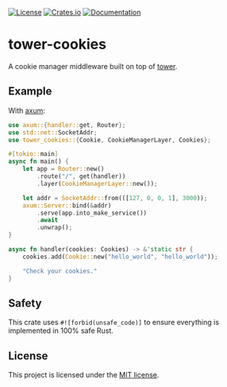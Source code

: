 [![License](https://img.shields.io/crates/l/tower-cookies.svg)](https://choosealicense.com/licenses/mit/)
[![Crates.io](https://img.shields.io/crates/v/tower-cookies.svg)](https://crates.io/crates/tower-cookies)
[![Documentation](https://docs.rs/tower-cookies/badge.svg)](https://docs.rs/tower-cookies)

# tower-cookies

A cookie manager middleware built on top of [tower].

## Example

With [axum]:

```rust
use axum::{handler::get, Router};
use std::net::SocketAddr;
use tower_cookies::{Cookie, CookieManagerLayer, Cookies};

#[tokio::main]
async fn main() {
    let app = Router::new()
        .route("/", get(handler))
        .layer(CookieManagerLayer::new());

    let addr = SocketAddr::from(([127, 0, 0, 1], 3000));
    axum::Server::bind(&addr)
        .serve(app.into_make_service())
        .await
        .unwrap();
}

async fn handler(cookies: Cookies) -> &'static str {
    cookies.add(Cookie::new("hello_world", "hello_world"));

    "Check your cookies."
}
```
[axum]: https://crates.io/crates/axum
[tower]: https://crates.io/crates/tower

## Safety

This crate uses `#![forbid(unsafe_code)]` to ensure everything is implemented in 100% safe Rust.

## License

This project is licensed under the [MIT license](LICENSE).
